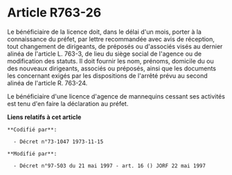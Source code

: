 # Article R763-26

Le bénéficiaire de la licence doit, dans le délai d'un mois, porter à la connaissance du préfet, par lettre recommandée avec
avis de réception, tout changement de dirigeants, de préposés ou d'associés visés au dernier alinéa de l'article L. 763-3, de
lieu du siège social de l'agence ou de modification des statuts. Il doit fournir les nom, prénoms, domicile du ou des
nouveaux dirigeants, associés ou préposés, ainsi que les documents les concernant exigés par les dispositions de l'arrêté
prévu au second alinéa de l'article R. 763-24.

Le bénéficiaire d'une licence d'agence de mannequins cessant ses activités est tenu d'en faire la déclaration au préfet.

**Liens relatifs à cet article**

	**Codifié par**:

	  - Décret n°73-1047 1973-11-15

	**Modifié par**:

	  - Décret n°97-503 du 21 mai 1997 - art. 16 () JORF 22 mai 1997
